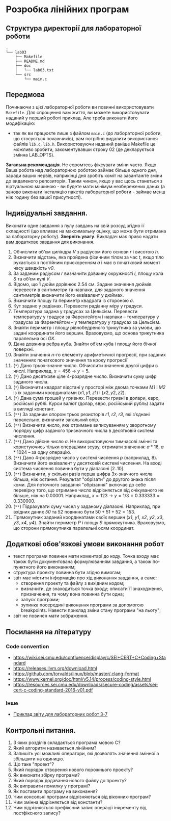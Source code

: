 # Розробка лінійних програм

## Структура директорії для лабораторної роботи

```
.
└── lab03
    ├── Makefile
    ├── README.md
    ├── doc
    │   └── lab03.txt
    └── src
        └── main.c
```

## Передмова

Починаючи з цієї лабораторної роботи ви повинні використовувати `Makefile`. Для спрощення вам життя, ви можете використовувати наданий у перший роботі приклад. Але треба виконати його модифікацію:

- так як ви працюєте лише з файлом `main.c` (до лабораторної роботи, що стосується покажчиків), вам потрібно видалити використання файлів `lib.c`, `lib.h`. Використовуючи наданий раніше Makefile це можливо зробити, закоментувавши строку 02 (де декларується змінна LAB_OPTS).

**Загальна рекомендація**. Не соромтесь фіксувати зміни часто. Якщо Ваша робота над лабораторною роботою займає більше одного дня, заради ваших нервів, наприкінці дня зробіть коміт на завантажте зміни до видаленого репозиторія. Таким чином, якщо у вас щось станеться з віртуальною машиною - ви будете мати мінімум незбережених даних (а заново виконати інсталяцію пакетів лабораторної роботи - займає менш ніж годину без вашої присутності).


## Індивідуальні завдання.

Виконати одне завдання з пулу завдань на свій розсуд згідно її складності (що впливає на максимальну оцінку, що може бути отримана за лабораторну роботу). **Зверніть увагу**. Викладач має право надати вам додаткове завдання для виконання.

1.	Обчислити об’єм циліндра *V* з радіусом його основи *r* і висотою *h*.
2.	Визначити відстань, яка пройдена фізичним тілом за час *t*, якщо тіло рухається з постійним прискоренням *a* і має в початковий момент часу швидкість *v0*.
3.	За заданим радіусом *r* визначити довжину окружності *l*, площу кола *S* та об’єм кулі *V*. 
4.	Відомо, що 1 дюйм дорівнює 2.54 см. Задане значення дюймів перевести в сантиметри та навпаки, для заданого значення сантиметрів визначити його еквівалент у дюймах.
5.	Визначити площу та периметр квадрата із стороною *a*.
6.	Кут задано у радіанах. Перевести радіанну міру у градуси.
7.	Температура задана у градусах за Цельсієм. Перевести температуру у градуси за Фаренгейтом і навпаки – температуру у градусах за Фаренгейтом – у температуру у градусах за Цельсієм.
8.	Знайти периметр і площу рівнобедреного трикутника за умови, що задані координати його вершин. Враховуємо, що основа трикутника паралельна осі *OX*.
9.	Дана довжина ребра куба. Знайти об’єм куба і площу його бічної поверхні.
10.	Знайти значення *n*-го елементу арифметичної прогресії, при заданих значеннях початкового значення та кроку прогресії
12.	(`*`) Дано трьох-значне число. Обчислити значення другої цифри в числі. 
Наприклад, $x = 456$  ->  $y = 5$.
13.	(`*`) Дано десяткове ціле 4-розрядне число. Визначити суму цифр заданого числа.
14.	(`*`) Визначити квадрат відстані у просторі між двома точками *M1* і *M2* із їх заданими координатами $(x1, y1, z1)$ і $(x2, y2, z2)$.
15.	(`*`) Дана сума грошей у гривнях. Перевести гривні в долари, євро, російські рублі.  Курси валют (долар, євро, російський рубль) задати в вигляді констант.
16.	(`**`) За заданим опором трьох резисторів *r1*, *r2*, *r3*, які з’єднані паралельно, визначити загальний опір.
17.	(`**`) Визначити число, яке отримане виписуванням у зворотному порядку цифр заданого тризначного числа в десятковій системі числення.
18.	(`**`) Дано дійсне число *a*. Не використовуючи тимчасові змінні та користуючись тільки операціями зсуву, отримати значення: $a * 16$, $a * 1024$ – за одну операцію.
19.	(`**`) Дано 4-розрядне число у системі числення *p* (наприклад, 8). Визначити його еквівалент у десятковій системі числення. На вході система числення повинна бути у діапазоні [2..10].
20.	(`**`) Визначити, у скільки разів перша цифра 3х-значного числа більша, ніж остання. Результат "обрізати" до другого знака після коми. Для поточного завдання "обрізання" включає до себе перевірку того, що отримане число відрізняється від очікуваного не більше, ніж на 0.00001. Наприклад, $x=123$ ->  $y = 1/3 = 0.333333 = 0.330000$.
21.	(`**`) Підрахувати суму чисел у заданому діапазоні. Наприклад, при вхідних даних *50* та *52* повинно бути $50 + 51 + 52 = 153$.
22.	Прямокутник заданий координатами своїх вершин (*x1*, *y1*, *x2*, *y2*, *x3*, *y3*, *x4*, *y4*). Знайти периметр *P* і площу *S* прямокутника. Враховуємо, що сторони прямокутника паралельні осям координат.


## Додаткові обов'язкові умови виконання робот

- текст програми повинен мати коментарі до коду. Точка входу має також бути документована формулюванням завдання, а також по-пунктного його виконанням;
- структура проекту повинна бути згідно вимогам;
- звіт має містити інформацію про хід виконання завдання, а саме:
   - створення проекту та файлу з вихідним кодом;
   - визначити, де знаходиться точка входу; описати її знаходження, призначення, та чому вона повинна бути одна;
   - запуск програми; 
   - зупинка посередині виконання програми за допомогою breakpoints. Навести приклад зміни стану програми "на льоту";
- звіт не повинен мати зображення.

## Посилання на літературу
### Code convention
- https://wiki.sei.cmu.edu/confluence/display/c/SEI+CERT+C+Coding+Standard
- https://releases.llvm.org/download.html
- https://github.com/torvalds/linux/blob/master/.clang-format
- https://www.kernel.org/doc/html/v5.14/process/coding-style.html
- https://resources.sei.cmu.edu/downloads/secure-coding/assets/sei-cert-c-coding-standard-2016-v01.pdf

### Інше
- [Приклад звіту для лабораторних робот 3-7](./sample-report.txt)


## Контрольні питання. 
1.	З яких розділів складається програма мовою С? 
2.	Який алгоритм називається лінійним?
3.	Запишіть усі можливі оператори, які дозволять значення змінної a збільшити на одиницю.
4.	Що таке "проект"?
5.	Який порядок створення нового порожнього проекту? 
6.	Як виконати збірку програми?
7.	Який порядок додавання нового файлу до проекту?
8.	Як виправити помилку у програмі?
9.	Як поставити програму на виконання?
10.	Чим консольні програми відрізняються від віконних-програм?
11.	Чим змінна відрізняється від константи?
12.	Чим відрізняється префіксний запис операції інкременту від постфіксного запису?
